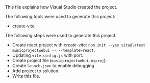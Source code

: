 This file explains how Visual Studio created the project.

The following tools were used to generate this project:
- create-vite

The following steps were used to generate this project:
- Create react project with create-vite: `npm init --yes vite@latest musicprojectwebui -- --template=react`.
- Updating `vite.config.js` with port.
- Create project file (`musicprojectwebui.esproj`).
- Create `launch.json` to enable debugging.
- Add project to solution.
- Write this file.

